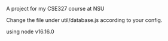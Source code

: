 A project for my CSE327 course at NSU

Change the file under util/database.js according to your config.

using node v16.16.0
